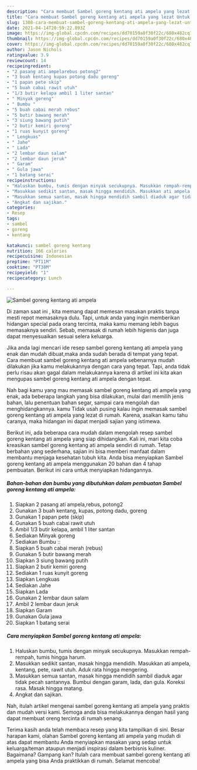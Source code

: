 ```yaml
---
description: "Cara membuat Sambel goreng kentang ati ampela yang lezat Untuk Jualan"
title: "Cara membuat Sambel goreng kentang ati ampela yang lezat Untuk Jualan"
slug: 1308-cara-membuat-sambel-goreng-kentang-ati-ampela-yang-lezat-untuk-jualan
date: 2021-04-14T20:59:22.893Z
image: https://img-global.cpcdn.com/recipes/dd70159a0f30f22c/680x482cq70/sambel-goreng-kentang-ati-ampela-foto-resep-utama.jpg
thumbnail: https://img-global.cpcdn.com/recipes/dd70159a0f30f22c/680x482cq70/sambel-goreng-kentang-ati-ampela-foto-resep-utama.jpg
cover: https://img-global.cpcdn.com/recipes/dd70159a0f30f22c/680x482cq70/sambel-goreng-kentang-ati-ampela-foto-resep-utama.jpg
author: Jason Nichols
ratingvalue: 3.9
reviewcount: 14
recipeingredient:
- "2 pasang ati ampelarebus potong2"
- "3 buah kentang kupas potong dadu goreng"
- "1 papan pete skip"
- "5 buah cabai rawit utuh"
- "1/3 butir kelapa ambil 1 liter santan"
- " Minyak goreng"
- " Bumbu "
- "5 buah cabai merah rebus"
- "5 butir bawang merah"
- "3 siung bawang putih"
- "2 butir kemiri goreng"
- "1 ruas kunyit goreng"
- " Lengkuas"
- " Jahe"
- " Lada"
- "2 lembar daun salam"
- "2 lembar daun jeruk"
- " Garam"
- " Gula jawa"
- "1 batang serai"
recipeinstructions:
- "Haluskan bumbu, tumis dengan minyak secukupnya. Masukkan rempah-rempah, tumis hingga harum."
- "Masukkan sedikit santan, masak hingga mendidih. Masukkan ati ampela, kentang, pete, rawit utuh. Aduk rata hingga mengering."
- "Masukkan semua santan, masak hingga mendidih sambil diaduk agar tidak pecah santannya. Bumbui dengan garam, lada, dan gula. Koreksi rasa. Masak hingga matang."
- "Angkat dan sajikan."
categories:
- Resep
tags:
- sambel
- goreng
- kentang

katakunci: sambel goreng kentang 
nutrition: 166 calories
recipecuisine: Indonesian
preptime: "PT11M"
cooktime: "PT38M"
recipeyield: "1"
recipecategory: Lunch

---
```



![Sambel goreng kentang ati ampela](https://img-global.cpcdn.com/recipes/dd70159a0f30f22c/680x482cq70/sambel-goreng-kentang-ati-ampela-foto-resep-utama.jpg)

Di zaman  saat ini , kita memang dapat memesan masakan praktis tanpa mesti repot memasaknya dulu. Tapi, untuk anda yang ingin memberikan hidangan special pada orang tercinta, maka kamu memang lebih bagus memasaknya sendiri. Sebab, memasak di rumah lebih higienis dan juga dapat menyesuaikan sesuai selera keluarga.

Jika anda lagi mencari ide resep sambel goreng kentang ati ampela yang enak dan mudah dibuat,maka anda sudah berada di tempat yang tepat. Cara membuat sambel goreng kentang ati ampela  sebenarnya mudah dilakukan jika kamu melakukannya dengan cara yang tepat. Tapi, anda tidak perlu risau akan gagal dalam melakukannya 
karena di artikel ini kita akan mengupas sambel goreng kentang ati ampela dengan tepat.  



Nah bagi kamu yang mau memasak sambel goreng kentang ati ampela yang enak, ada beberapa langkah yang bisa dilakukan, mulai dari memilih jenis bahan, lalu penentuan bahan segar, sampai cara mengolah dan menghidangkannya. kamu Tidak usah pusing kalau ingin memasak sambel goreng kentang ati ampela yang lezat di rumah. Karena, asalkan kamu  tahu caranya, maka hidangan ini dapat menjadi sajian yang istimewa.

Berikut ini, ada beberapa cara mudah dalam mengolah resep sambel goreng kentang ati ampela yang siap dihidangkan. Kali ini, mari kita coba kreasikan sambel goreng kentang ati ampela sendiri di rumah. Tetap berbahan yang sederhana, sajian ini bisa memberi manfaat dalam membantu menjaga kesehatan tubuh kita. Anda bisa menyiapkan Sambel goreng kentang ati ampela menggunakan 20 bahan dan 4 tahap pembuatan. Berikut ini cara untuk menyiapkan hidangannya.

<!--inarticleads1-->

##### Bahan-bahan dan bumbu yang dibutuhkan dalam pembuatan Sambel goreng kentang ati ampela:

1. Siapkan 2 pasang ati ampela,rebus, potong2
1. Gunakan 3 buah kentang, kupas, potong dadu, goreng
1. Gunakan 1 papan pete (skip)
1. Gunakan 5 buah cabai rawit utuh
1. Ambil 1/3 butir kelapa, ambil 1 liter santan
1. Sediakan  Minyak goreng
1. Sediakan  Bumbu ::
1. Siapkan 5 buah cabai merah (rebus)
1. Gunakan 5 butir bawang merah
1. Siapkan 3 siung bawang putih
1. Siapkan 2 butir kemiri goreng
1. Sediakan 1 ruas kunyit goreng
1. Siapkan  Lengkuas
1. Sediakan  Jahe
1. Siapkan  Lada
1. Gunakan 2 lembar daun salam
1. Ambil 2 lembar daun jeruk
1. Siapkan  Garam
1. Gunakan  Gula jawa
1. Siapkan 1 batang serai




<!--inarticleads2-->

##### Cara menyiapkan Sambel goreng kentang ati ampela:

1. Haluskan bumbu, tumis dengan minyak secukupnya. Masukkan rempah-rempah, tumis hingga harum.
1. Masukkan sedikit santan, masak hingga mendidih. Masukkan ati ampela, kentang, pete, rawit utuh. Aduk rata hingga mengering.
1. Masukkan semua santan, masak hingga mendidih sambil diaduk agar tidak pecah santannya. Bumbui dengan garam, lada, dan gula. Koreksi rasa. Masak hingga matang.
1. Angkat dan sajikan.




Nah, itulah artikel mengenai  sambel goreng kentang ati ampela  yang praktis dan mudah versi kami. Semoga anda bisa melakukannya dengan hasil yang dapat membuat oreng tercinta di rumah senang. 

Terima kasih anda telah membaca resep yang kita tampilkan di sini. Besar harapan kami, olahan  Sambel goreng kentang ati ampela yang mudah di atas dapat membantu Anda menyiapkan masakan yang sedap untuk keluarga/teman ataupun menjadi inspirasi dalam berbisnis kuliner. Bagaimana? Gampang kan? Itulah cara membuat sambel goreng kentang ati ampela yang bisa Anda praktikkan di rumah. Selamat mencoba!

